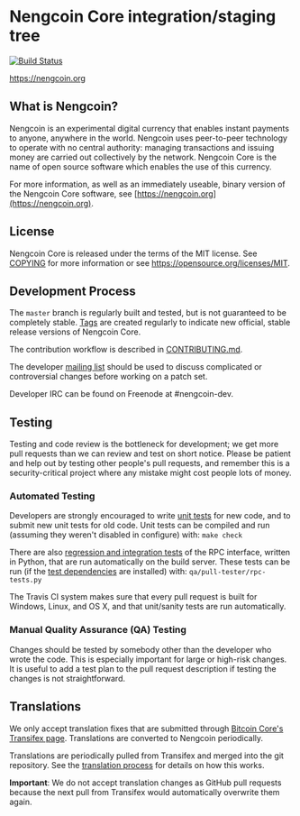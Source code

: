 Nengcoin Core integration/staging tree
=====================================

[![Build Status](https://travis-ci.org/ShorelineCrypto/nengcoin.svg?branch=master)](https://travis-ci.org/ShorelineCrypto/nengcoin)

https://nengcoin.org

What is Nengcoin?
----------------

Nengcoin is an experimental digital currency that enables instant payments to
anyone, anywhere in the world. Nengcoin uses peer-to-peer technology to operate
with no central authority: managing transactions and issuing money are carried
out collectively by the network. Nengcoin Core is the name of open source
software which enables the use of this currency.

For more information, as well as an immediately useable, binary version of
the Nengcoin Core software, see [https://nengcoin.org](https://nengcoin.org).

License
-------

Nengcoin Core is released under the terms of the MIT license. See [COPYING](COPYING) for more
information or see https://opensource.org/licenses/MIT.

Development Process
-------------------

The `master` branch is regularly built and tested, but is not guaranteed to be
completely stable. [Tags](https://github.com/ShorelineCrypto/nengcoin/tags) are created
regularly to indicate new official, stable release versions of Nengcoin Core.

The contribution workflow is described in [CONTRIBUTING.md](CONTRIBUTING.md).

The developer [mailing list](https://groups.google.com/forum/#!forum/nengcoin-dev)
should be used to discuss complicated or controversial changes before working
on a patch set.

Developer IRC can be found on Freenode at #nengcoin-dev.

Testing
-------

Testing and code review is the bottleneck for development; we get more pull
requests than we can review and test on short notice. Please be patient and help out by testing
other people's pull requests, and remember this is a security-critical project where any mistake might cost people
lots of money.

### Automated Testing

Developers are strongly encouraged to write [unit tests](/doc/unit-tests.md) for new code, and to
submit new unit tests for old code. Unit tests can be compiled and run
(assuming they weren't disabled in configure) with: `make check`

There are also [regression and integration tests](/qa) of the RPC interface, written
in Python, that are run automatically on the build server.
These tests can be run (if the [test dependencies](/qa) are installed) with: `qa/pull-tester/rpc-tests.py`

The Travis CI system makes sure that every pull request is built for Windows, Linux, and OS X, and that unit/sanity tests are run automatically.

### Manual Quality Assurance (QA) Testing

Changes should be tested by somebody other than the developer who wrote the
code. This is especially important for large or high-risk changes. It is useful
to add a test plan to the pull request description if testing the changes is
not straightforward.

Translations
------------

We only accept translation fixes that are submitted through [Bitcoin Core's Transifex page](https://www.transifex.com/projects/p/bitcoin/).
Translations are converted to Nengcoin periodically.

Translations are periodically pulled from Transifex and merged into the git repository. See the
[translation process](doc/translation_process.md) for details on how this works.

**Important**: We do not accept translation changes as GitHub pull requests because the next
pull from Transifex would automatically overwrite them again.
